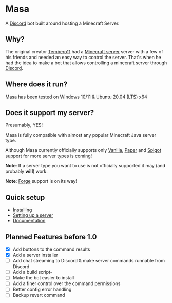 # Masa

A [Discord](https://discord.com/) bot built around hosting a Minecraft Server.

## Why?
The original creator [Tembero11](https://github.com/Tembero11) had a [Minecraft server](https://www.minecraft.net/en-us/download/server) server with a few of his friends and needed an easy way to control the server. That's when he had the idea to make a bot that allows controlling a minecraft server through [Discord](https://discord.com/).

## Where does it run?
Masa has been tested on Windows 10/11 & Ubuntu 20.04 (LTS) x64
## Does it support my server?
Presumably, YES!

Masa is fully compatible with almost any popular Minecraft Java server type.

Although Masa currently officially supports only [Vanilla](https://www.minecraft.net/en-us/download/server), [Paper](https://papermc.io/) and [Spigot](https://www.spigotmc.org/) support for more server types is coming!

**Note**: If a server type you want to use is not officially supported it may (and probably **will**) work.

**Note**: [Forge](https://forums.minecraftforge.net/) support is on its way!

## Quick setup
* [Installing](https://github.com/MasaBot/Masa/blob/main/docs/INSTALLING.md)
* [Setting up a server](https://github.com/MasaBot/Masa/blob/main/docs/SETUP_SERVER.md)
* [Documentation](https://github.com/MasaBot/Masa/blob/main/docs/LINKS.md)


## Planned Features before 1.0
- [x] Add buttons to the command results
- [x] Add a server installer
- [ ] Add chat streaming to Discord & make server commands runnable from Discord
- [ ] Add a build script-
- [ ] Make the bot easier to install
- [ ] Add a finer control over the command permissions
- [ ] Better config error handling
- [ ] Backup revert command